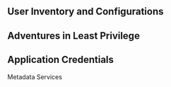 ## User Inventory and Configurations
## Adventures in Least Privilege
## Application Credentials
Metadata Services

